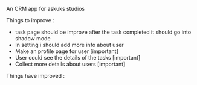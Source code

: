 An CRM app for askuks studios 

Things to improve :
- task page should be improve after the task completed it should go into shadow mode
- In setting i should add more info about user
- Make an profile page for user [important] 
- User could see the details of the tasks [important]
- Collect more details about users [important] 


Things have improved :
